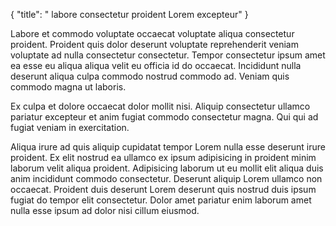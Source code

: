 {
  "title": " labore consectetur proident Lorem excepteur"
}

Labore et commodo voluptate occaecat voluptate aliqua consectetur proident. Proident quis dolor deserunt voluptate reprehenderit veniam voluptate ad nulla consectetur consectetur. Tempor consectetur ipsum amet ea esse eu aliqua aliqua velit eu officia id do occaecat. Incididunt nulla deserunt aliqua culpa commodo nostrud commodo ad. Veniam quis commodo magna ut laboris.

Ex culpa et dolore occaecat dolor mollit nisi. Aliquip consectetur ullamco pariatur excepteur et anim fugiat commodo consectetur magna. Qui qui ad fugiat veniam in exercitation.

Aliqua irure ad quis aliquip cupidatat tempor Lorem nulla esse deserunt irure proident. Ex elit nostrud ea ullamco ex ipsum adipisicing in proident minim laborum velit aliqua proident. Adipisicing laborum ut eu mollit elit aliqua duis anim incididunt commodo consectetur. Deserunt aliquip Lorem ullamco non occaecat. Proident duis deserunt Lorem deserunt quis nostrud duis ipsum fugiat do tempor elit consectetur. Dolor amet pariatur enim laborum amet nulla esse ipsum ad dolor nisi cillum eiusmod.